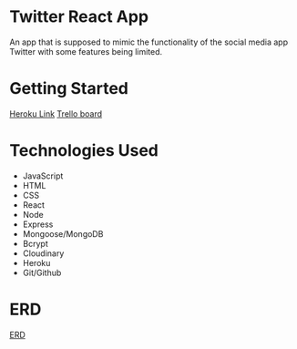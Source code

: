 # Twitter React App
An app that is supposed to mimic the functionality of the social media app Twitter with some features being limited.

# Getting Started
[Heroku Link](https://moses-twitter-react.herokuapp.com/)
[Trello board](https://github.com/mosesb1/twitter-react-app/projects/1)


# Technologies Used
- JavaScript
- HTML
- CSS
- React
- Node
- Express
- Mongoose/MongoDB
- Bcrypt
- Cloudinary
- Heroku
- Git/Github

# ERD
[ERD](https://github.com/mosesb1/twitter-react-app/tree/main/public/TwitterERD.png)
